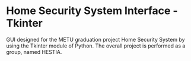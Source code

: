 # Home Security System Interface - Tkinter
 GUI designed for the METU graduation project Home Security System by using the Tkinter module of Python. The overall project is performed as a group, named HESTIA.
